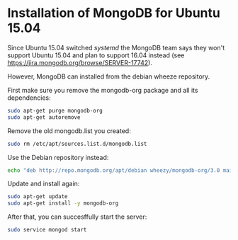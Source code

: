 # Installation of MongoDB for Ubuntu 15.04

Since Ubuntu 15.04 switched *systemd* the MongoDB team says they won't support Ubuntu 15.04 and plan to
support 16.04 instead (see https://jira.mongodb.org/browse/SERVER-17742).

However, MongoDB can installed from the debian wheeze repository.

First make sure you remove the mongodb-org package and all its dependencies:

```sh
sudo apt-get purge mongodb-org
sudo apt-get autoremove
```

Remove the old mongodb.list you created:

```sh
sudo rm /etc/apt/sources.list.d/mongodb.list
```

Use the Debian repository instead:

```sh
echo "deb http://repo.mongodb.org/apt/debian wheezy/mongodb-org/3.0 main" | sudo tee /etc/apt/sources.list.d/mongodb-org-3.0.list
```

Update and install again:

```sh
sudo apt-get update
sudo apt-get install -y mongodb-org
```

After that, you can succesffully start the server:

```sh
sudo service mongod start
```

